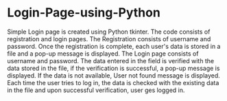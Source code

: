 # Login-Page-using-Python
Simple Login page is created using Python tkinter. The code consists of registration and login pages. 
The Registration consists of username and password. Once the registration is complete, each user's data is stored in a file and a pop-up message is displayed. 
The Login page consists of username and password. The data entered in the field is verified with the data stored in the file, if the verification is successful, a pop-up message is displayed. If the data is not available, User not found message is displayed.
Each time the user tries to log in, the data is checked with the existing data in the file and upon successful verification, user ges logged in.

